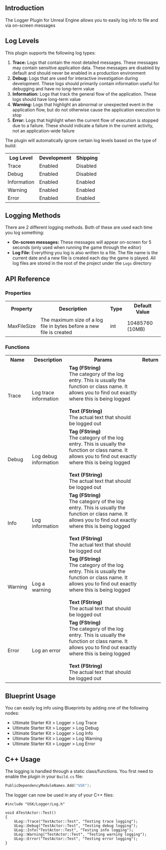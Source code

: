 ## Introduction
The Logger Plugin for Unreal Engine allows you to easily log info to file and via on-screen messages

## Log Levels
This plugin supports the following log types:
<ol>
    <li>
        <strong>Trace:</strong> Logs that contain the most detailed messages. These messages may contain sensitive application data. These messages are disabled by default and should never be enabled in a production environment
    </li>
    <li>
        <strong>Debug:</strong> Logs that are used for interactive investigation during development. These logs should primarily contain information useful for debugging and have no long-term value
    </li>
    <li>
        <strong>Information:</strong> Logs that track the general flow of the application. These logs should have long-term value
    </li>
    <li>
        <strong>Warning:</strong> Logs that highlight an abnormal or unexpected event in the application flow, but do not otherwise cause the application execution to stop
    </li>
    <li>
        <strong>Error:</strong> Logs that highlight when the current flow of execution is stopped due to a failure. These should indicate a failure in the current activity, not an application-wide failure
    </li>
</ol>

The plugin will automatically ignore certain log levels based on the type of build:
<table>
    <tr>
        <th>Log Level</th>
        <th>Development</th>
        <th>Shipping</th>
    </tr>
    <tr>
        <td>Trace</td>
        <td>Enabled</td>
        <td>Disabled</td>
    </tr>
    <tr>
        <td>Debug</td>
        <td>Enabled</td>
        <td>Disabled</td>
    </tr>
    <tr>
        <td>Information</td>
        <td>Enabled</td>
        <td>Enabled</td>
    </tr>
    <tr>
        <td>Warning</td>
        <td>Enabled</td>
        <td>Enabled</td>
    </tr>
    <tr>
        <td>Error</td>
        <td>Enabled</td>
        <td>Enabled</td>
    </tr>
</table>

## Logging Methods
There are 2 different logging methods. Both of these are used each time you log something:
<ul>
    <li><strong>On-screen messages:</strong> These messages will appear on-screen for 5 seconds (only used when running the game through the editor)</li>
    <li><strong>Log File:</strong> Everything you log is also written to a file. The file name is the current date and a new file is created each day the game is played. All log files are stored in the root of the project under the <code>Logs</code> directory</li>
</ul>

## API Reference
### Properties
<table>
    <tr>
        <th>Property</th>
        <th>Description</th>
        <th>Type</th>
        <th>Default Value</th>
    </tr>
    <tr>
        <td>MaxFileSize</td>
        <td>The maximum size of a log file in bytes before a new file is created</td>
        <td>int</td>
        <td>10485760 (10MB)</td>
    </tr>
</table>

### Functions
<table>
    <tr>
        <th>Name</th>
        <th>Description</th>
        <th>Params</th>
        <th>Return</th>
    </tr>
    <tr>
        <td>Trace</td>
        <td>Log trace information</td>
        <td>
            <strong>Tag (FString)</strong><br/>The category of the log entry. This is usually the function or class name. It allows you to find out exactly where this is being logged<br/><br/>
            <strong>Text (FString)</strong><br/>The actual text that should be logged out
        </td>
        <td></td>
    </tr>
    <tr>
        <td>Debug</td>
        <td>Log debug information</td>
        <td>
            <strong>Tag (FString)</strong><br/>The category of the log entry. This is usually the function or class name. It allows you to find out exactly where this is being logged<br/><br/>
            <strong>Text (FString)</strong><br/>The actual text that should be logged out
        </td>
        <td></td>
    </tr>
    <tr>
        <td>Info</td>
        <td>Log information</td>
        <td>
            <strong>Tag (FString)</strong><br/>The category of the log entry. This is usually the function or class name. It allows you to find out exactly where this is being logged<br/><br/>
            <strong>Text (FString)</strong><br/>The actual text that should be logged out
        </td>
        <td></td>
    </tr>
    <tr>
        <td>Warning</td>
        <td>Log a warning</td>
        <td>
            <strong>Tag (FString)</strong><br/>The category of the log entry. This is usually the function or class name. It allows you to find out exactly where this is being logged<br/><br/>
            <strong>Text (FString)</strong><br/>The actual text that should be logged out
        </td>
        <td></td>
    </tr>
    <tr>
        <td>Error</td>
        <td>Log an error</td>
        <td>
            <strong>Tag (FString)</strong><br/>The category of the log entry. This is usually the function or class name. It allows you to find out exactly where this is being logged<br/><br/>
            <strong>Text (FString)</strong><br/>The actual text that should be logged out
        </td>
        <td></td>
    </tr>
</table>

## Blueprint Usage
You can easily log info using Blueprints by adding one of the following nodes:
<ul>
    <li>Ultimate Starter Kit > Logger > Log Trace</li>
    <li>Ultimate Starter Kit > Logger > Log Debug</li>
    <li>Ultimate Starter Kit > Logger > Log Info</li>
    <li>Ultimate Starter Kit > Logger > Log Warning</li>
    <li>Ultimate Starter Kit > Logger > Log Error</li>
</ul>

## C++ Usage
The logging is handled through a static class/functions. You first need to enable the plugin in your <code>Build.cs</code> file:
```c++
PublicDependencyModuleNames.Add("USK");
```

The logger can now be used in any of your C++ files:
```
#include "USK/Logger/Log.h"

void ATestActor::Test()
{
    ULog::Trace("TestActor::Test", "Testing trace logging");
    ULog::Debug("TestActor::Test", "Testing debug logging");
    ULog::Info("TestActor::Test", "Testing info logging");
    ULog::Warning("TestActor::Test", "Testing warning logging");
    ULog::Error("TestActor::Test", "Testing error logging");
}
```